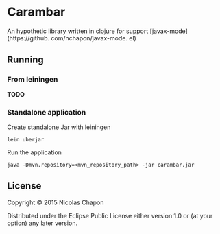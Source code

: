 # Carambar

An hypothetic library written in clojure for support [javax-mode](https://github. com/nchapon/javax-mode. el)

## Running

### From leiningen

**TODO**

### Standalone application

Create standalone Jar with leiningen

    lein uberjar

Run the application

    java -Dmvn.repository=<mvn_repository_path> -jar carambar.jar

## License

Copyright © 2015 Nicolas Chapon

Distributed under the Eclipse Public License either version 1.0 or (at
your option) any later version.

